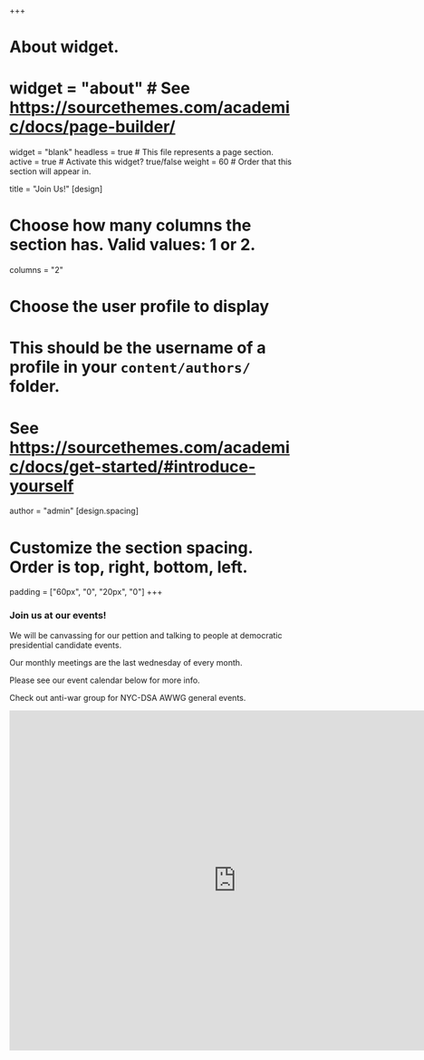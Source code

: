 +++
# About widget.
# widget = "about"  # See https://sourcethemes.com/academic/docs/page-builder/
widget = "blank"
headless = true  # This file represents a page section.
active = true  # Activate this widget? true/false
weight = 60  # Order that this section will appear in.

title = "Join Us!"
[design]
  # Choose how many columns the section has. Valid values: 1 or 2.
  columns = "2"

# Choose the user profile to display
# This should be the username of a profile in your `content/authors/` folder.
# See https://sourcethemes.com/academic/docs/get-started/#introduce-yourself
author = "admin"
[design.spacing]
  # Customize the section spacing. Order is top, right, bottom, left.
  padding = ["60px", "0", "20px", "0"]
+++
### **Join us at our events!**

We will be canvassing for our pettion and talking to people at democratic presidential candidate events.

Our monthly meetings are the last wednesday of every month. 

Please see our event calendar below for more info. 

Check out anti-war group for NYC-DSA AWWG general events.

<p style="text-align: center;"> <iframe src="https://calendar.google.com/calendar/embed?src=qo06q0enuaoca55jrnniqsbf4c%40group.calendar.google.com&ctz=America%2FNew_York" style="border: 0" width="800" height="600" frameborder="0" scrolling="no"></iframe> </p>

